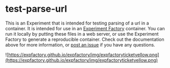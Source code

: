 # test-parse-url

This is an Experiment that is intended for testing parsing of a url in a container. It is intended for use in an [Experiment Factory](https://expfactory.github.io/expfactory) container. You can run it locally by putting these files in a web server, or use the Experiment Factory to generate a reproducible container. Check out the documentation above for more information, or [post an issue](https://www.github.com/expfactory/expfactory/issues) if you have any questions.

![https://expfactory.github.io/expfactory/img/expfactoryticketyellow.png](https://expfactory.github.io/expfactory/img/expfactoryticketyellow.png)
